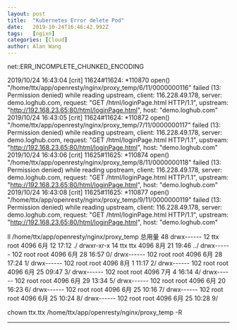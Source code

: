 ```yaml
---
layout: post
title:  "Kubernetes Error delete Pod"
date:   2019-10-24T16:46:42.992Z
tags:   [ngixn]
categories: [Cloud]
author: Alan Wang
---
```


net::ERR_INCOMPLETE_CHUNKED_ENCODING



2019/10/24 16:43:04 [crit] 11624#11624: *110870 open() "/home/ttx/app/openresty/nginx/proxy_temp/6/11/0000000116" failed (13: Permission denied) while reading upstream, client: 116.228.49.178, server: demo.loghub.com, request: "GET /html/loginPage.html HTTP/1.1", upstream: "http://192.168.23.65:80/html/loginPage.html", host: "demo.loghub.com"
2019/10/24 16:43:05 [crit] 11624#11624: *110872 open() "/home/ttx/app/openresty/nginx/proxy_temp/7/11/0000000117" failed (13: Permission denied) while reading upstream, client: 116.228.49.178, server: demo.loghub.com, request: "GET /html/loginPage.html HTTP/1.1", upstream: "http://192.168.23.65:80/html/loginPage.html", host: "demo.loghub.com"
2019/10/24 16:43:06 [crit] 11625#11625: *110874 open() "/home/ttx/app/openresty/nginx/proxy_temp/8/11/0000000118" failed (13: Permission denied) while reading upstream, client: 116.228.49.178, server: demo.loghub.com, request: "GET /html/loginPage.html HTTP/1.1", upstream: "http://192.168.23.65:80/html/loginPage.html", host: "demo.loghub.com"
2019/10/24 16:43:08 [crit] 11625#11625: *110877 open() "/home/ttx/app/openresty/nginx/proxy_temp/9/11/0000000119" failed (13: Permission denied) while reading upstream, client: 116.228.49.178, server: demo.loghub.com, request: "GET /html/loginPage.html HTTP/1.1", upstream: "http://192.168.23.65:80/html/loginPage.html", host: "demo.loghub.com"


ll /home/ttx/app/openresty/nginx/proxy_temp
总用量 48
drwx------  12 ttx  root 4096 6月  12 17:12 ./
drwxr-xr-x  14 ttx  ttx  4096 8月  21 19:46 ../
drwx------ 102 root root 4096 6月  28 16:57 0/
drwx------ 102 root root 4096 6月  28 17:24 1/
drwx------ 102 root root 4096 8月   1 11:17 2/
drwx------ 102 root root 4096 6月  25 09:47 3/
drwx------ 102 root root 4096 7月   4 16:14 4/
drwx------ 102 root root 4096 6月  29 13:34 5/
drwx------ 102 root root 4096 6月  20 16:23 6/
drwx------ 102 root root 4096 6月  25 10:16 7/
drwx------ 102 root root 4096 6月  25 10:24 8/
drwx------ 102 root root 4096 6月  25 10:28 9/

chown ttx.ttx /home/ttx/app/openresty/nginx/proxy_temp -R

---

